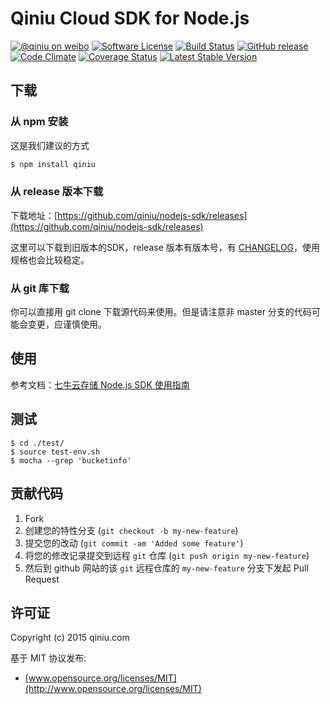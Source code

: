 # Qiniu Cloud SDK for Node.js

[![@qiniu on weibo](http://img.shields.io/badge/weibo-%40qiniutek-blue.svg)](http://weibo.com/qiniutek)
[![Software License](https://img.shields.io/badge/license-MIT-brightgreen.svg)](LICENSE.md)
[![Build Status](https://api.travis-ci.org/qiniu/nodejs-sdk.svg?branch=master)](https://travis-ci.org/qiniu/nodejs-sdk)
[![GitHub release](https://img.shields.io/github/v/tag/qiniu/nodejs-sdk.svg?label=release)](https://github.com/qiniu/nodejs-sdk/releases)
[![Code Climate](https://codeclimate.com/github/qiniu/nodejs-sdk.svg)](https://codeclimate.com/github/qiniu/nodejs-sdk)
[![Coverage Status](https://codecov.io/gh/qiniu/nodejs-sdk/branch/master/graph/badge.svg)](https://codecov.io/gh/qiniu/nodejs-sdk)
[![Latest Stable Version](https://img.shields.io/npm/v/qiniu.svg)](https://www.npmjs.com/package/qiniu)

## 下载

### 从 npm 安装

这是我们建议的方式

```bash
$ npm install qiniu
```

### 从 release 版本下载

下载地址：[https://github.com/qiniu/nodejs-sdk/releases](https://github.com/qiniu/nodejs-sdk/releases)

这里可以下载到旧版本的SDK，release 版本有版本号，有 [CHANGELOG](https://github.com/qiniu/nodejs-sdk/blob/master/CHANGELOG.md)，使用规格也会比较稳定。

### 从 git 库下载

你可以直接用 git clone 下载源代码来使用。但是请注意非 master 分支的代码可能会变更，应谨慎使用。

## 使用

参考文档：[七牛云存储 Node.js SDK 使用指南](http://developer.qiniu.com/kodo/sdk/nodejs)  

## 测试
```    
$ cd ./test/  
$ source test-env.sh  
$ mocha --grep 'bucketinfo'
```   

## 贡献代码

1. Fork
2. 创建您的特性分支 (`git checkout -b my-new-feature`)
3. 提交您的改动 (`git commit -am 'Added some feature'`)
4. 将您的修改记录提交到远程 `git` 仓库 (`git push origin my-new-feature`)
5. 然后到 github 网站的该 `git` 远程仓库的 `my-new-feature` 分支下发起 Pull Request

## 许可证

Copyright (c) 2015 qiniu.com

基于 MIT 协议发布:

* [www.opensource.org/licenses/MIT](http://www.opensource.org/licenses/MIT)
